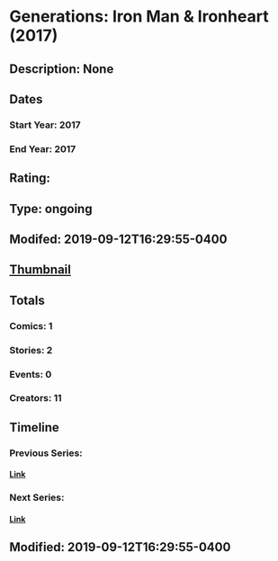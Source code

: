 # Generations: Iron Man & Ironheart (2017)
## Description: None
## Dates
### Start Year: 2017
### End Year: 2017
## Rating: 
## Type: ongoing
## Modifed: 2019-09-12T16:29:55-0400
## [Thumbnail](http://i.annihil.us/u/prod/marvel/i/mg/b/40/image_not_available.jpg)
## Totals
### Comics: 1
### Stories: 2
### Events: 0
### Creators: 11
## Timeline
### Previous Series: 
#### [Link]()
### Next Series: 
#### [Link]()
## Modified: 2019-09-12T16:29:55-0400